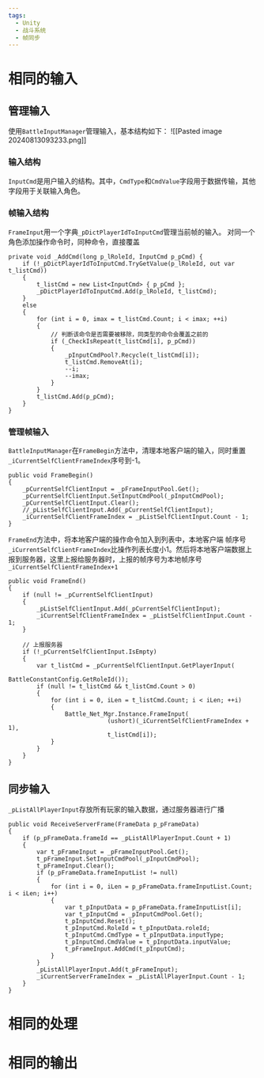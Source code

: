 ```yaml
---
tags:
  - Unity
  - 战斗系统
  - 帧同步
---
```


# 相同的输入
## 管理输入

使用`BattleInputManager`管理输入，基本结构如下：
![[Pasted image 20240813093233.png]]
### 输入结构
`InputCmd`是用户输入的结构。其中，`CmdType`和`CmdValue`字段用于数据传输，其他字段用于关联输入角色。

### 帧输入结构
`FrameInput`用一个字典`_pDictPlayerIdToInputCmd`管理当前帧的输入。
对同一个角色添加操作命令时，同种命令，直接覆盖
```CSharp
private void _AddCmd(long p_lRoleId, InputCmd p_pCmd) {  
    if (!_pDictPlayerIdToInputCmd.TryGetValue(p_lRoleId, out var t_listCmd))  
    {        
	    t_listCmd = new List<InputCmd> { p_pCmd };  
        _pDictPlayerIdToInputCmd.Add(p_lRoleId, t_listCmd);  
    }    
    else  
    {  
        for (int i = 0, imax = t_listCmd.Count; i < imax; ++i)   
        {  
	        // 判断该命令是否需要被移除，同类型的命令会覆盖之前的
            if (_CheckIsRepeat(t_listCmd[i], p_pCmd))  
            {                
	            _pInputCmdPool?.Recycle(t_listCmd[i]);  
                t_listCmd.RemoveAt(i);  
                --i;  
                --imax;  
            }        
        }        
        t_listCmd.Add(p_pCmd);  
    }
}
```

### 管理帧输入

`BattleInputManager`在`FrameBegin`方法中，清理本地客户端的输入，同时重置`_iCurrentSelfClientFrameIndex`序号到-1。
```CSharp
public void FrameBegin()  
{  
    _pCurrentSelfClientInput = _pFrameInputPool.Get();  
    _pCurrentSelfClientInput.SetInputCmdPool(_pInputCmdPool);  
    _pCurrentSelfClientInput.Clear();  
    //_pListSelfClientInput.Add(_pCurrentSelfClientInput);  
    _iCurrentSelfClientFrameIndex = _pListSelfClientInput.Count - 1;  
}
```
`FrameEnd`方法中，将本地客户端的操作命令加入到列表中，本地客户端 帧序号`_iCurrentSelfClientFrameIndex`比操作列表长度小1。然后将本地客户端数据上报到服务器，这里上报给服务器时，上报的帧序号为本地帧序号`_iCurrentSelfClientFrameIndex+1`
```CSharp
public void FrameEnd()
{
    if (null != _pCurrentSelfClientInput)  
	{  
	    _pListSelfClientInput.Add(_pCurrentSelfClientInput);  
	    _iCurrentSelfClientFrameIndex = _pListSelfClientInput.Count - 1;  
	}

    // 上报服务器
    if (!_pCurrentSelfClientInput.IsEmpty)
    {
        var t_listCmd = _pCurrentSelfClientInput.GetPlayerInput(
									        BattleConstantConfig.GetRoleId());
        if (null != t_listCmd && t_listCmd.Count > 0)
        {
            for (int i = 0, iLen = t_listCmd.Count; i < iLen; ++i)
            {
                Battle_Net_Mgr.Instance.FrameInput(
                            (ushort)(_iCurrentSelfClientFrameIndex + 1),
                            t_listCmd[i]);
            }
        }
    }
}
```
## 同步输入
`_pListAllPlayerInput`存放所有玩家的输入数据，通过服务器进行广播
```CSharp
public void ReceiveServerFrame(FrameData p_pFrameData)
{
    if (p_pFrameData.frameId == _pListAllPlayerInput.Count + 1)
    {
        var t_pFrameInput = _pFrameInputPool.Get();
        t_pFrameInput.SetInputCmdPool(_pInputCmdPool);
        t_pFrameInput.Clear();
        if (p_pFrameData.frameInputList != null)
        {
            for (int i = 0, iLen = p_pFrameData.frameInputList.Count; i < iLen; i++)
            {
                var t_pInputData = p_pFrameData.frameInputList[i];
                var t_pInputCmd = _pInputCmdPool.Get();
                t_pInputCmd.Reset();
                t_pInputCmd.RoleId = t_pInputData.roleId;
                t_pInputCmd.CmdType = t_pInputData.inputType;
                t_pInputCmd.CmdValue = t_pInputData.inputValue;
                t_pFrameInput.AddCmd(t_pInputCmd);
            }
        }
        _pListAllPlayerInput.Add(t_pFrameInput);
        _iCurrentServerFrameIndex = _pListAllPlayerInput.Count - 1;
    }
}
```

# 相同的处理


# 相同的输出

